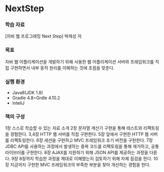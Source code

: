 # NextStep

### 학습 자료
[자바 웹 프로그래밍 Next Step] 박재성 저 

### 목표
자바 웹 어플리케이션을 개발하기 위해 사용한 웹 어플리케이션 서버와 프레임워크를 직접 구현하면서 내부 동작 원리를 이해하는 것에 초점을 맞춘다.


### 실행 환경
* Java8(JDK 1.8)
* Gradle 4.8~Grdle 4.10.2 
* InteliJ

### 책의 구성
1장 스스로 학습할 수 있는 자료 소개
2장 문자열 계산기 구현을 통해 테스트와 리팩토링을 경험한다.
3,4장 HTTP 웹 서버를 직접 구현한다.
5장 앞에서 구현한 HTTP 웹 서버를 리팩토링한다.
6장 세션을 구현하고 MVC 프레임워크 초기 버전을 구현한다.
7장 JDBC API를 사용하는 과정에서 발생하는 중복 코드를 리팩토링을 통해 제거하고, 공통 라이브러를 구현한다.
8장 AJAX를 지원하기 위해 JSON API를 제공하는 과정을 다룬다.
9장 8장까지 학습한 과정을 제대로 이해했는지 검토하기 위해 자체 점검을 한다.
10장 지금까지 구현한 MVC 프레임워크의 부족한 부분을 찾아 개선하는 경험을 한다.
